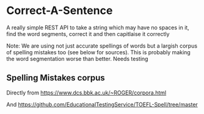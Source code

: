 # Correct-A-Sentence

A really simple REST API to take a string which may have no spaces in it, find the word segments, correct it and then capitlaise it correctly

Note: We are using not just accurate spellings of words but a largish corpus of spelling mistakes too (see below for sources). This is probably making the word segmentation worse than better. Needs testing


## Spelling Mistakes corpus

Directly from https://www.dcs.bbk.ac.uk/~ROGER/corpora.html

And https://github.com/EducationalTestingService/TOEFL-Spell/tree/master

